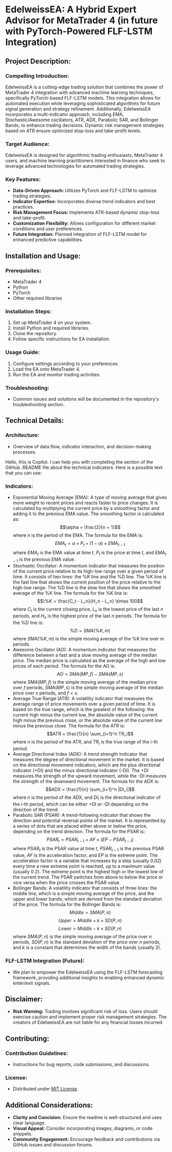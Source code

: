 # EdelweissEA: A Hybrid Expert Advisor for MetaTrader 4 (in future with PyTorch-Powered FLF-LSTM Integration)

## Project Description:

### Compelling Introduction:
EdelweissEA is a cutting-edge trading solution that combines the power of MetaTrader 4 integration with advanced machine learning techniques, specifically PyTorch-based FLF-LSTM models. This integration allows for automated execution while leveraging sophisticated algorithms for future signal generation and strategy refinement. Additionally, EdelweissEA incorporates a multi-indicator approach, including EMA, Stochastic/Awesome oscillators, ATR, ADX, Parabolic SAR, and Bollinger Bands, to enhance trading decisions. Dynamic risk management strategies based on ATR ensure optimized stop-loss and take-profit levels.

### Target Audience:
EdelweissEA is designed for algorithmic trading enthusiasts, MetaTrader 4 users, and machine learning practitioners interested in finance who seek to leverage advanced technologies for automated trading strategies.

### Key Features:
- **Data-Driven Approach:** Utilizes PyTorch and FLF-LSTM to optimize trading strategies.
- **Indicator Expertise:** Incorporates diverse trend indicators and best practices.
- **Risk Management Focus:** Implements ATR-based dynamic stop-loss and take-profit.
- **Customization Flexibility:** Allows configuration for different market conditions and user preferences.
- **Future Integration:** Planned integration of FLF-LSTM model for enhanced predictive capabilities.

## Installation and Usage:

### Prerequisites:
- MetaTrader 4
- Python
- PyTorch
- Other required libraries

### Installation Steps:
1. Set up MetaTrader 4 on your system.
2. Install Python and required libraries.
3. Clone the repository.
4. Follow specific instructions for EA installation.

### Usage Guide:
1. Configure settings according to your preferences.
2. Load the EA onto MetaTrader 4.
3. Run the EA and monitor trading activities.

### Troubleshooting:
- Common issues and solutions will be documented in the repository's troubleshooting section.

## Technical Details:

### Architecture:
- Overview of data flow, indicator interaction, and decision-making processes.

Hello, this is Copilot. I can help you with completing the section of the GitHub .README file about the technical indicators. Here is a possible text that you can use:

### Indicators:

- Exponential Moving Average (EMA): A type of moving average that gives more weight to recent prices and reacts faster to price changes. It is calculated by multiplying the current price by a smoothing factor and adding it to the previous EMA value. The smoothing factor is calculated as: $$\alpha = \frac{2}{n + 1}$$ where $n$ is the period of the EMA. The formula for the EMA is: $$EMA_t = \alpha \times P_t + (1 - \alpha) \times EMA_{t-1}$$ where $EMA_t$ is the EMA value at time $t$, $P_t$ is the price at time $t$, and $EMA_{t-1}$ is the previous EMA value.
- Stochastic Oscillator: A momentum indicator that measures the position of the current price relative to its high-low range over a given period of time. It consists of two lines: the %K line and the %D line. The %K line is the fast line that shows the current position of the price relative to the high-low range. The %D line is the slow line that shows the smoothed average of the %K line. The formula for the %K line is: $$\%K = \frac{C_t - L_n}{H_n - L_n} \times 100$$ where $C_t$ is the current closing price, $L_n$ is the lowest price of the last $n$ periods, and $H_n$ is the highest price of the last $n$ periods. The formula for the %D line is: $$\%D = SMA(\%K, m)$$ where $SMA(\%K, m)$ is the simple moving average of the %K line over $m$ periods.
- Awesome Oscillator (AO): A momentum indicator that measures the difference between a fast and a slow moving average of the median price. The median price is calculated as the average of the high and low prices of each period. The formula for the AO is: $$AO = SMA(MP, f) - SMA(MP, s)$$ where $SMA(MP, f)$ is the simple moving average of the median price over $f$ periods, $SMA(MP, s)$ is the simple moving average of the median price over $s$ periods, and $f < s$.
- Average True Range (ATR): A volatility indicator that measures the average range of price movements over a given period of time. It is based on the true range, which is the greatest of the following: the current high minus the current low, the absolute value of the current high minus the previous close, or the absolute value of the current low minus the previous close. The formula for the ATR is: $$ATR = \frac{1}{n} \sum_{i=1}^n TR_i$$ where $n$ is the period of the ATR, and $TR_i$ is the true range of the $i$-th period.
- Average Directional Index (ADX): A trend strength indicator that measures the degree of directional movement in the market. It is based on the directional movement indicators, which are the plus directional indicator (+DI) and the minus directional indicator (-DI). The +DI measures the strength of the upward movement, while the -DI measures the strength of the downward movement. The formula for the ADX is: $$ADX = \frac{1}{n} \sum_{i=1}^n |DI_i|$$ where $n$ is the period of the ADX, and $DI_i$ is the directional indicator of the $i$-th period, which can be either +DI or -DI depending on the direction of the trend.
- Parabolic SAR (PSAR): A trend-following indicator that shows the direction and potential reversal points of the market. It is represented by a series of dots that are placed either above or below the price, depending on the trend direction. The formula for the PSAR is: $$PSAR_t = PSAR_{t-1} + AF \times (EP - PSAR_{t-1})$$ where $PSAR_t$ is the PSAR value at time $t$, $PSAR_{t-1}$ is the previous PSAR value, $AF$ is the acceleration factor, and $EP$ is the extreme point. The acceleration factor is a variable that increases by a step (usually 0.02) every time a new extreme point is reached, up to a maximum value (usually 0.2). The extreme point is the highest high or the lowest low of the current trend. The PSAR switches from above to below the price or vice versa when the price crosses the PSAR value.
- Bollinger Bands: A volatility indicator that consists of three lines: the middle line, which is a simple moving average of the price, and the upper and lower bands, which are derived from the standard deviation of the price. The formula for the Bollinger Bands is: $$Middle = SMA(P, n)$$ $$Upper = Middle + k \times SD(P, n)$$ $$Lower = Middle - k \times SD(P, n)$$ where $SMA(P, n)$ is the simple moving average of the price over $n$ periods, $SD(P, n)$ is the standard deviation of the price over $n$ periods, and $k$ is a constant that determines the width of the bands (usually 2).

### FLF-LSTM Integration (Future):
- We plan to empower the EdelweissEA using the FLF-LSTM forecasting framework, providing additional insights to enabling enhanced dynamic enter/exit signals.

## Disclaimer:
- **Risk Warning:** Trading involves significant risk of loss. Users should exercise caution and implement proper risk management strategies. The creators of EdelweissEA are not liable for any financial losses incurred.

## Contributing:

### Contribution Guidelines:
- Instructions for bug reports, code submissions, and discussions.

### License:
- Distributed under [MIT License](https://opensource.org/licenses/MIT).

## Additional Considerations:

- **Clarity and Concision:** Ensure the readme is well-structured and uses clear language.
- **Visual Appeal:** Consider incorporating images, diagrams, or code snippets.
- **Community Engagement:** Encourage feedback and contributions via GitHub issues and discussion forums.
